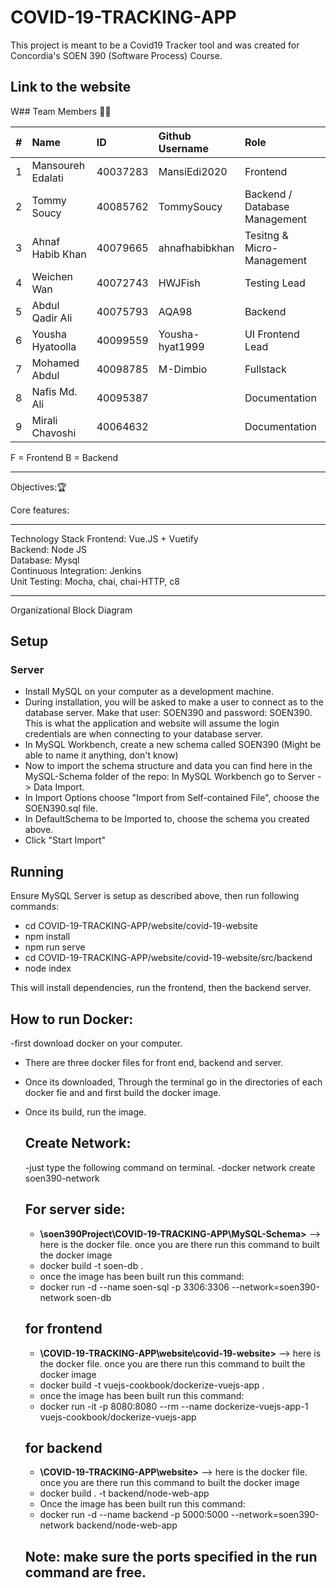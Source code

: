 # COVID-19-TRACKING-APP
This project is meant to be a Covid19 Tracker tool and was created for Concordia's SOEN 390 (Software Process) Course.

Link to the website
---------------------------------
W## Team Members :technologist:

| #   | Name                 | ID        | Github Username     | Role                         |
| --- | :------------------- | :-------- | :------------------ |:-----------------------------|
| 1   | Mansoureh Edalati    | 40037283  |  MansiEdi2020       | Frontend           |
| 2   | Tommy Soucy          | 40085762  |  TommySoucy         | Backend / Database Management|
| 3   | Ahnaf Habib Khan     | 40079665  |  ahnafhabibkhan     | Tesitng & Micro-Management   |
| 4   | Weichen Wan          | 40072743  |  HWJFish            | Testing Lead                 |
| 5   | Abdul Qadir Ali      | 40075793  |  AQA98              | Backend                       |
| 6   | Yousha Hyatoolla     | 40099559  |  Yousha-hyat1999    | UI Frontend Lead                   |
| 7   | Mohamed Abdul        | 40098785  |  M-Dimbio           | Fullstack                    |
| 8   | Nafis Md. Ali        | 40095387  |                     | Documentation                |
| 9   | Mirali Chavoshi      | 40064632  |                     | Documentation                |

F = Frontend B = Backend

-----------------------------------
Objectives::trophy:


Core features: 

----------------------------------

Technology Stack
Frontend:
Vue.JS + Vuetify<br/>
Backend:
Node JS<br/>
Database:
Mysql<br/>
Continuous Integration:
Jenkins<br/>
Unit Testing:
Mocha, chai, chai-HTTP, c8

-------------------------------------------------------------
Organizational Block Diagram
## Setup

### Server

- Install MySQL on your computer as a development machine.
- During installation, you will be asked to make a user to connect as to the database server. Make that user: SOEN390 and password: SOEN390. This is what the application and website will assume the login credentials are when connecting to your database server.
- In MySQL Workbench, create a new schema called SOEN390 (Might be able to name it anything, don't know)
- Now to import the schema structure and data you can find here in the MySQL-Schema folder of the repo: In MySQL Workbench go to Server -> Data Import. 
- In Import Options choose "Import from Self-contained File", choose the SOEN390.sql file.
- In DefaultSchema to be Imported to, choose the schema you created above.
- Click "Start Import"

## Running

Ensure MySQL Server is setup as described above, then run following commands:

- cd COVID-19-TRACKING-APP/website/covid-19-website
- npm install
- npm run serve
- cd COVID-19-TRACKING-APP/website/covid-19-website/src/backend
- node index
 
This will install dependencies, run the frontend, then the backend server.


## How to run Docker:
-first download docker on your computer.
- There are three docker files for front end, backend and server.
- Once its downloaded, Through the terminal go in the directories of each docker fie and and first build the docker image.
- Once its build, run the image.

     ## Create Network:
     -just type the following command on terminal.
     -docker network create soen390-network
       
 
     ## For server side:
     - **\soen390Project\COVID-19-TRACKING-APP\MySQL-Schema>** --> here is the docker file. once you are there run this command to built the docker image
     - docker build -t soen-db .  
     - once the image has been built run this command:
     - docker run -d --name soen-sql -p 3306:3306 --network=soen390-network soen-db
     
     ## for frontend
     - **\COVID-19-TRACKING-APP\website\covid-19-website>** --> here is the docker file. once you are there run this command to built the docker image
     - docker build -t vuejs-cookbook/dockerize-vuejs-app .
     - once the image has been built run this command:
     - docker run -it -p 8080:8080 --rm --name dockerize-vuejs-app-1 vuejs-cookbook/dockerize-vuejs-app
     
     ## for backend
     - **\COVID-19-TRACKING-APP\website>** --> here is the docker file. once you are there run this command to built the docker image
     - docker build . -t backend/node-web-app
     - Once the image has been built run this command:
     - docker run -d --name backend -p 5000:5000 --network=soen390-network backend/node-web-app 
     
    ## Note: make sure the ports specified in the run command are free.
     
